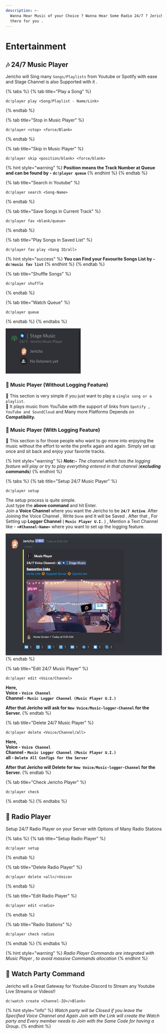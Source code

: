 ```yaml
---
description: >-
  Wanna Hear Music of your Choice ? Wanna Hear Some Radio 24/7 ? Jericho is
  there for you .
---
```


# Entertainment

## 🎶 24/7 Music Player

Jericho will Sing many `Songs/Playlists` from Youtube or Spotify with ease and Stage Channel is also Supported with it .

{% tabs %}
{% tab title="Play a Song" %}
```text
dc!player play <Song/Playlist - Name/Link>
```
{% endtab %}

{% tab title="Stop in Music Player" %}
```
dc!player <stop> <force/Blank>
```
{% endtab %}

{% tab title="Skip in Music Player" %}
```
dc!player skip <position/blank> <force/blank>
```

{% hint style="warning" %}
**Position means the Track Number at Queue and can be found by -** **`dc!player queue`**
{% endhint %}
{% endtab %}

{% tab title="Search in Youtube" %}
```
dc!player search <Song-Name>
```
{% endtab %}

{% tab title="Save Songs in Current Track" %}
```
dc!player fav <blank/queue>
```
{% endtab %}

{% tab title="Play Songs in Saved List" %}
```
dc!player fav play <Song ID/all>
```

{% hint style="success" %}
**You can Find your Favourite Songs List by -** **`dc!music fav list`**
{% endhint %}
{% endtab %}

{% tab title="Shuffle Songs" %}
```text
dc!player shuffle
```
{% endtab %}

{% tab title="Watch Queue" %}
```
dc!player queue
```
{% endtab %}
{% endtabs %}

![Glimpse of Stage-Channel Support](../.gitbook/assets/1%20%281%29.png)

### 💫 Music Player \(Without Logging Feature\)

💨 This section is very simple if you just want to play a `single song or a playlist`.   
💨 It plays music from YouTube with the support of links from `Spotify , YouTube and SoundCloud` and Many more Platforms Depends on **Compatibility.**

### 💫 Music Player \(With Logging Feature\)

💨 This section is for those people who want to go more into enjoying the music without the effort to write the prefix again and again. Simply set up once and sit back and enjoy your favorite tracks. 

{% hint style="warning" %}
_**Note:-** The channel which has the logging feature will play or try to play everything entered in that channel \(**excluding commands**\)_
{% endhint %}

{% tabs %}
{% tab title="Setup 24/7 Music Player" %}
```text
dc!player setup
```

The setup process is quite simple.  
Just type the **above command** and hit Enter.  
Join a **Voice Channel** where you want the Jericho to be **`24/7 Active`**. After Joining the Voice Channel , Write `Done` and It will be Saved . After that , For Setting up **Logger Channel** \( **`Music Player U.I.`** \) , Mention a Text Channel like - **`<#Channel-Name>`** where you want to set up the logging feature.

![Glimpse of Music-Player U.I.](../.gitbook/assets/1.png)
{% endtab %}

{% tab title="Edit 24/7 Music Player" %}
```text
dc!player edit <Voice/Channel>
```

**Here,  
Voice - `Voice Channel`  
Channel - `Music Logger Channel (Music Player U.I.)`**

**After that Jericho will ask for `New Voice/Music-logger-Channel` for the Server.**
{% endtab %}

{% tab title="Delete 24/7 Music Player" %}
```text
dc!player delete <Voice/Channel/all>
```

**Here,  
Voice - `Voice Channel`  
Channel - `Music Logger Channel (Music Player U.I.)`   
all - `Delete All Configs for the Server`**

**After that Jericho will Delete for `New Voice/Music-logger-Channel` for the Server.**
{% endtab %}

{% tab title="Check Jericho Player" %}
```text
dc!player check
```
{% endtab %}
{% endtabs %}

## 🎋 Radio Player 

Setup 24/7 Radio Player on your Server with Options of Many Radio Stations

{% tabs %}
{% tab title="Setup Radio Player" %}
```text
dc!player setup
```
{% endtab %}

{% tab title="Delete Radio Player" %}
```text
dc!player delete <all>/<Voice>
```
{% endtab %}

{% tab title="Edit Radio Player" %}
```text
dc!player edit <radio>
```
{% endtab %}

{% tab title="Radio Stations" %}
```
dc!player check radios
```
{% endtab %}
{% endtabs %}

{% hint style="warning" %}
 _Radio Player Commands are integrated with Music Player , to avoid massive Commands allocation_
{% endhint %}

## **🎢 Watch Party Command**

Jericho will a Great Gateway for Youtube-Discord to Stream any Youtube Live Streams or Videos!!

```text
dc!watch create <Channel-ID>/<Blank>
```

{% hint style="info" %}
 _Watch party will be Closed if you leave the Specified Voice Channel and Again Join with the Link will create the Watch party and Every member needs to Join with the Same Code for having a Group_**.**
{% endhint %}

